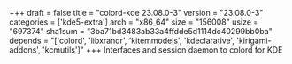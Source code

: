 +++
draft = false
title = "colord-kde 23.08.0-3"
version = "23.08.0-3"
categories = ['kde5-extra']
arch = "x86_64"
size = "156008"
usize = "697374"
sha1sum = "3ba71bd3483ab33a4ffdde5d1114dc40299bb0ba"
depends = "['colord', 'libxrandr', 'kitemmodels', 'kdeclarative', 'kirigami-addons', 'kcmutils']"
+++
Interfaces and session daemon to colord for KDE